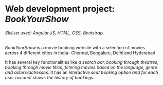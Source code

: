 # Web development project: *BookYourShow* 

###### Skillset used: *Angular JS, HTML, CSS, Bootstrap.*

*BookYourShow* is a movie booking website with a selection of movies across 4 different cities in India- Chennai, Bengaluru, Delhi and Hyderabad.

It has several key functionalities like *a search bar, booking through theatres, booking through movie titles, filtering movies based on the language, genre and actors/actresses*. It has an *interactive seat booking option and for each user account shows the history of bookings*.
 

